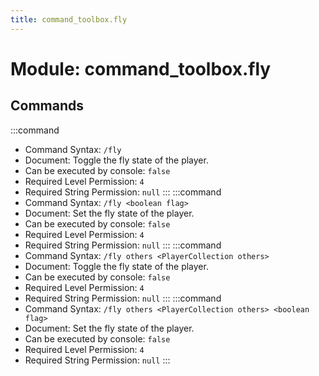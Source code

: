 ```yaml
---
title: command_toolbox.fly
---
```



# Module: command_toolbox.fly

## Commands
:::command
- Command Syntax: `/fly`
- Document: Toggle the fly state of the player.
- Can be executed by console: `false`
- Required Level Permission: `4`
- Required String Permission: `null`
:::
:::command
- Command Syntax: `/fly <boolean flag>`
- Document: Set the fly state of the player.
- Can be executed by console: `false`
- Required Level Permission: `4`
- Required String Permission: `null`
:::
:::command
- Command Syntax: `/fly others <PlayerCollection others>`
- Document: Toggle the fly state of the player.
- Can be executed by console: `false`
- Required Level Permission: `4`
- Required String Permission: `null`
:::
:::command
- Command Syntax: `/fly others <PlayerCollection others> <boolean flag>`
- Document: Set the fly state of the player.
- Can be executed by console: `false`
- Required Level Permission: `4`
- Required String Permission: `null`
:::
